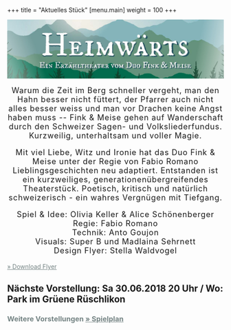 +++
title = "Aktuelles Stück"
[menu.main]
weight = 100
+++

<center> 
<img src="/images/flyerfront1.jpg" width= 900px/></p>

<span style="letter-spacing: 1px; font-size: 18px"> 
Warum die Zeit im Berg schneller vergeht, man den Hahn besser nicht füttert, der Pfarrer auch nicht alles besser weiss und man vor Drachen keine Angst haben muss -- 
 Fink & Meise gehen auf Wanderschaft durch den Schweizer Sagen- und Volksliederfundus. 
Kurzweilig, unterhaltsam und
voller Magie.

Mit viel Liebe, Witz und Ironie hat das Duo Fink & Meise unter der Regie von Fabio Romano Lieblingsgeschichten neu adaptiert. Entstanden ist ein kurzweiliges, generationenübergreifendes Theaterstück. Poetisch, kritisch und natürlich schweizerisch - ein wahres Vergnügen mit Tiefgang. 

<p>
Spiel & Idee: Olivia Keller & Alice Schönenberger </br>
Regie: Fabio Romano</br>
Technik: Anto Goujon </br>
Visuals: Super B und Madlaina Sehrnett</br>
Design Flyer: Stella Waldvogel
</p>
</span>
</center>
<a style="color:#758484" href="http://finkundmeise.ch/flyer.pdf">
        &raquo; Download Flyer
      </a>
<p><h2> Nächste Vorstellung: Sa 30.06.2018 20 Uhr / Wo: Park im Grüene Rüschlikon</h2> </p>

<p>
  <h3>
    <span style="color:#758484">
      Weitere Vorstellungen
      <a style="color:#758484" href="/Reservation">
        &raquo; Spielplan
      </a>
    </span>
  </h3>
</p>

